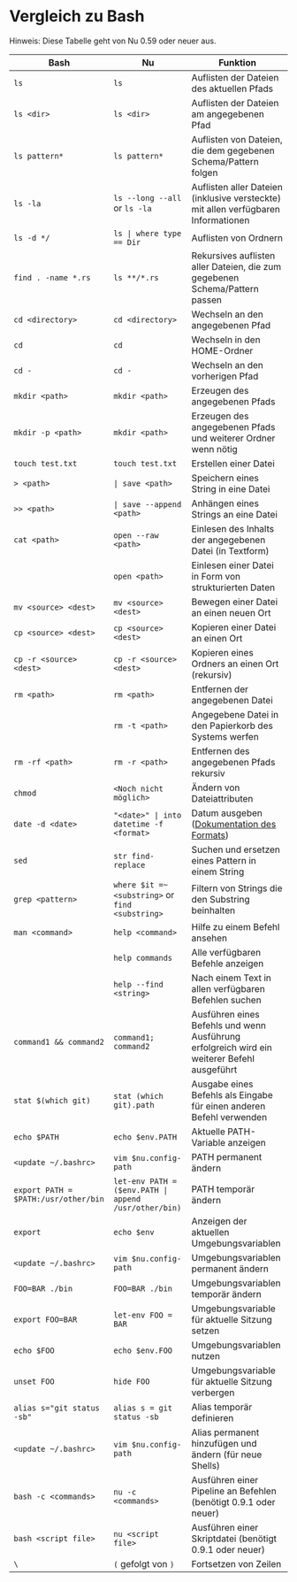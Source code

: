 # Vergleich zu Bash

Hinweis: Diese Tabelle geht von Nu 0.59 oder neuer aus.

| Bash                                 | Nu                                               | Funktion                                                                                                      |
| ------------------------------------ | ------------------------------------------------ | ------------------------------------------------------------------------------------------------------------- |
| `ls`                                 | `ls`                                             | Auflisten der Dateien des aktuellen Pfads                                                                     |
| `ls <dir>`                           | `ls <dir>`                                       | Auflisten der Dateien am angegebenen Pfad                                                                     |
| `ls pattern*`                        | `ls pattern*`                                    | Auflisten von Dateien, die dem gegebenen Schema/Pattern folgen                                                |
| `ls -la`                             | `ls --long --all` or `ls -la`                    | Auflisten aller Dateien (inklusive versteckte) mit allen verfügbaren Informationen                            |
| `ls -d */`                           | `ls \| where type == Dir`                        | Auflisten von Ordnern                                                                                         |
| `find . -name *.rs`                  | `ls **/*.rs`                                     | Rekursives auflisten aller Dateien, die zum gegebenen Schema/Pattern passen                                   |
| `cd <directory>`                     | `cd <directory>`                                 | Wechseln an den angegebenen Pfad                                                                              |
| `cd`                                 | `cd`                                             | Wechseln in den HOME-Ordner                                                                                   |
| `cd -`                               | `cd -`                                           | Wechseln an den vorherigen Pfad                                                                               |
| `mkdir <path>`                       | `mkdir <path>`                                   | Erzeugen des angegebenen Pfads                                                                                |
| `mkdir -p <path>`                    | `mkdir <path>`                                   | Erzeugen des angegebenen Pfads und weiterer Ordner wenn nötig                                                 |
| `touch test.txt`                     | `touch test.txt`                                 | Erstellen einer Datei                                                                                         |
| `> <path>`                           | `\| save <path>`                                 | Speichern eines String in eine Datei                                                                          |
| `>> <path>`                          | `\| save --append <path>`                        | Anhängen eines Strings an eine Datei                                                                          |
| `cat <path>`                         | `open --raw <path>`                              | Einlesen des Inhalts der angegebenen Datei (in Textform)                                                      |
|                                      | `open <path>`                                    | Einlesen einer Datei in Form von strukturierten Daten                                                         |
| `mv <source> <dest>`                 | `mv <source> <dest>`                             | Bewegen einer Datei an einen neuen Ort                                                                        |
| `cp <source> <dest>`                 | `cp <source> <dest>`                             | Kopieren einer Datei an einen Ort                                                                             |
| `cp -r <source> <dest>`              | `cp -r <source> <dest>`                          | Kopieren eines Ordners an einen Ort (rekursiv)                                                                |
| `rm <path>`                          | `rm <path>`                                      | Entfernen der angegebenen Datei                                                                               |
|                                      | `rm -t <path>`                                   | Angegebene Datei in den Papierkorb des Systems werfen                                                         |
| `rm -rf <path>`                      | `rm -r <path>`                                   | Entfernen des angegebenen Pfads rekursiv                                                                      |
| `chmod`                              | `<Noch nicht möglich>`                           | Ändern von Dateiattributen                                                                                    |
| `date -d <date>`                     | `"<date>" \| into datetime -f <format>`          | Datum ausgeben ([Dokumentation des Formats](https://docs.rs/chrono/0.4.15/chrono/format/strftime/index.html)) |
| `sed`                                | `str find-replace`                               | Suchen und ersetzen eines Pattern in einem String                                                             |
| `grep <pattern>`                     | `where $it =~ <substring>` or `find <substring>` | Filtern von Strings die den Substring beinhalten                                                              |
| `man <command>`                      | `help <command>`                                 | Hilfe zu einem Befehl ansehen                                                                                 |
|                                      | `help commands`                                  | Alle verfügbaren Befehle anzeigen                                                                             |
|                                      | `help --find <string>`                           | Nach einem Text in allen verfügbaren Befehlen suchen                                                          |
| `command1 && command2`               | `command1; command2`                             | Ausführen eines Befehls und wenn Ausführung erfolgreich wird ein weiterer Befehl ausgeführt                   |
| `stat $(which git)`                  | `stat (which git).path`                          | Ausgabe eines Befehls als Eingabe für einen anderen Befehl verwenden                                          |
| `echo $PATH`                         | `echo $env.PATH`                                 | Aktuelle PATH-Variable anzeigen                                                                               |
| `<update ~/.bashrc>`                 | `vim $nu.config-path`                            | PATH permanent ändern                                                                                         |
| `export PATH = $PATH:/usr/other/bin` | `let-env PATH = ($env.PATH \| append /usr/other/bin)`  | PATH temporär ändern                                                                                    |
| `export`                             | `echo $env`                                      | Anzeigen der aktuellen Umgebungsvariablen                                                                     |
| `<update ~/.bashrc>`                 | `vim $nu.config-path`                            | Umgebungsvariablen permanent ändern                                                                           |
| `FOO=BAR ./bin`                      | `FOO=BAR ./bin`                                  | Umgebungsvariablen temporär ändern                                                                            |
| `export FOO=BAR`                     | `let-env FOO = BAR`                              | Umgebungsvariable für aktuelle Sitzung setzen                                                                 |
| `echo $FOO`                          | `echo $env.FOO`                                  | Umgebungsvariablen nutzen                                                                                     |
| `unset FOO`                          | `hide FOO`                                       | Umgebungsvariable für aktuelle Sitzung verbergen                                                              |
| `alias s="git status -sb"`           | `alias s = git status -sb`                       | Alias temporär definieren                                                                                     |
| `<update ~/.bashrc>`                 | `vim $nu.config-path`                            | Alias permanent hinzufügen und ändern (für neue Shells)                                                       |
| `bash -c <commands>`                 | `nu -c <commands>`                               | Ausführen einer Pipeline an Befehlen (benötigt 0.9.1 oder neuer)                                              |
| `bash <script file>`                 | `nu <script file>`                               | Ausführen einer Skriptdatei (benötigt 0.9.1 oder neuer)                                                       |
| `\`                                  | `(` gefolgt von `)`                              | Fortsetzen von Zeilen                                                                                         |
